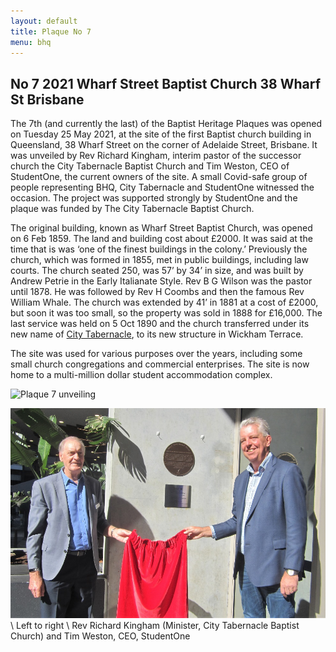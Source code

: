 ```yaml
---
layout: default
title: Plaque No 7
menu: bhq
---
```


## No 7 2021 Wharf Street Baptist Church 38 Wharf St Brisbane

The 7th (and currently the last) of the Baptist Heritage Plaques was opened on Tuesday 25 May 2021, at the site of the first Baptist church building in Queensland, 38 Wharf Street on the corner of Adelaide Street, Brisbane. It was unveiled by Rev Richard Kingham, interim pastor of the successor church the City Tabernacle Baptist Church and Tim Weston, CEO of StudentOne, the current owners of the site. A small Covid-safe group of people representing BHQ, City Tabernacle and StudentOne witnessed the occasion. The project was supported strongly by StudentOne and the plaque was funded by The City Tabernacle Baptist Church.

The original building, known as Wharf Street Baptist Church, was opened on 6 Feb 1859. The land and building cost about £2000. It was said at the time that is was ‘one of the finest buildings in the colony.’ Previously the church, which was formed in 1855, met in public buildings, including law courts. The church seated 250, was 57’ by 34’ in size, and was built by Andrew Petrie in the Early Italianate Style. Rev B G Wilson was the pastor until 1878. He was followed by Rev H Coombs and then the famous Rev William Whale. The church was extended by 41’ in 1881 at a cost of £2000, but soon it was too small, so the property was sold in 1888 for £16,000. The last service was held on 5 Oct 1890 and the church transferred under its new name of [City Tabernacle](/bhq/plaques/plaque04.html), to its new structure in Wickham Terrace.

The site was used for various purposes over the years, including some small church congregations and commercial enterprises. The site is now home to a multi-million dollar student accommodation complex.

![Plaque 7 unveiling](/images/plaque07.jpeg)

![Plaque 7 unveiling](/images/plaque07-unveil.jpg)\\
Left to right \\
Rev Richard Kingham (Minister, City Tabernacle Baptist Church) and Tim Weston, CEO, StudentOne

